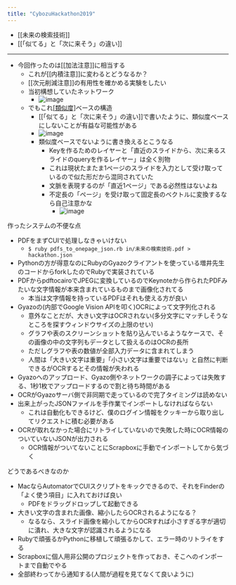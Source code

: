 ```yaml
---
title: "CybozuHackathon2019"
---
```


- [[未来の検索技術]]
- [[「似てる」と「次に来そう」の違い]]
-----
- 今回作ったのは[[加法注意]]に相当する
    - これが[[内積注意]]に変わるとどうなるか？
    - [[次元削減注意]]の有用性を確かめる実験をしたい
    - 当初構想していたネットワーク
        - ![image](https://gyazo.com/6648bda7b702085a3c212337ec2041e3/thumb/1000)
    - でもこれ[[類似度]](「[[似てる]]」)ベースの構造
        - [[「似てる」と「次に来そう」の違い]]で書いたように、類似度ベースにしないことが有益な可能性がある
        - ![image](https://gyazo.com/c31f5e77f82db619a38593bfb2a8f561/thumb/1000)
        - 類似度ベースでないように書き換えるとこうなる
            - Keyを作るためのレイヤーと「直近のスライドから、次に来るスライドのqueryを作るレイヤー」は全く別物
            - これは現状たまたま1ページのスライドを入力として受け取っているので似た形だから混同されていた
            - 文脈を表現するのが「直近1ページ」である必然性はないよね
            - 不定長の「ページ」を受け取って固定長のベクトルに変換するなら自己注意かな
                - ![image](https://gyazo.com/7c3137f1749202cbd5b200c5de14adca/thumb/1000)

作ったシステムの不便な点
- PDFをまずCUIで処理しなきゃいけない
    - `$ ruby pdfs_to_onepage_json.rb in/未来の検索技術.pdf > hackathon.json`
- Pythonの方が得意なのにRubyのGyazoクライアントを使っている増井先生のコードからforkしたのでRubyで実装されている
- PDFからpdftocairoでJPEGに変換しているのでKeynoteから作られたPDFみたいな文字情報が本来含まれているものまで画像化されてる
    - 本当は文字情報を持っているPDFはそれも使える方が良い
- Gyazoの(内部でGoogle Vision APIを叩く)OCRによって文字列化される
    - 意外なことだが、大きい文字はOCRされない(多分文字にマッチしそうなところを探すウィンドウサイズの上限のせい)
    - グラフや表のスクリーンショットを貼り込んでいるようなケースで、その画像の中の文字列もデータとして扱えるのはOCRの長所
    - ただしグラフや表の数値が全部入力データに含まれてしまう
    - 人間は「大きい文字は重要」「小さい文字は重要ではない」と自然に判断できるがOCRするとその情報が失われる
- Gyazoへのアップロード、Gyazo側やネットワークの調子によっては失敗する、1秒1枚でアップロードするので割と待ち時間がある
- OCRがGyazoサーバ側で非同期で走っているので完了タイミングは読めない
- 出来上がったJSONファイルを手作業でインポートしなければならない
    - これは自動化もできるけど、僕のログイン情報をクッキーから取り出してリクエストに積む必要がある
- OCRが取れなかった場合にリトライしていないので失敗した時にOCR情報のついていないJSONが出力される
    - OCR情報がついてないことにScrapboxに手動でインポートしてから気づく

どうであるべきなのか
- MacならAutomatorでCUIスクリプトをキックできるので、それをFinderの「よく使う項目」に入れておけば良い
    - PDFをドラッグドロップして起動できる
- 大きい文字の含まれた画像、縮小したらOCRされるようになる？
    - なるなら、スライド画像を縮小してからOCRすれば小さすぎる字が適切に潰れ、大きな文字が認識されるようになる
- Rubyで頑張るかPythonに移植して頑張るかして、エラー時のリトライをする
- Scrapboxに個人用非公開のプロジェクトを作っておき、そこへのインポートまで自動でやる
- 全部終わってから通知する(人間が過程を見てなくて良いように)
